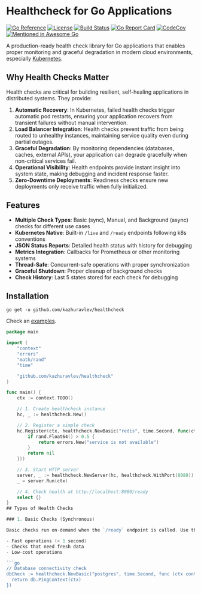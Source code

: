 # Healthcheck for Go Applications

[![Go Reference](https://pkg.go.dev/badge/github.com/kazhuravlev/healthcheck.svg)](https://pkg.go.dev/github.com/kazhuravlev/healthcheck)
[![License](https://img.shields.io/github/license/kazhuravlev/healthcheck?color=blue)](https://github.com/kazhuravlev/healthcheck/blob/master/LICENSE)
[![Build Status](https://github.com/kazhuravlev/healthcheck/actions/workflows/tests.yml/badge.svg)](https://github.com/kazhuravlev/healthcheck/actions/workflows/tests.yml)
[![Go Report Card](https://goreportcard.com/badge/github.com/kazhuravlev/healthcheck)](https://goreportcard.com/report/github.com/kazhuravlev/healthcheck)
[![CodeCov](https://codecov.io/gh/kazhuravlev/healthcheck/branch/master/graph/badge.svg?token=tNKcOjlxLo)](https://codecov.io/gh/kazhuravlev/healthcheck)
[![Mentioned in Awesome Go](https://awesome.re/mentioned-badge.svg)](https://github.com/avelino/awesome-go#utilities)

A production-ready health check library for Go applications that enables proper monitoring and graceful degradation in
modern cloud environments,
especially [Kubernetes](https://kubernetes.io/docs/tasks/configure-pod-container/configure-liveness-readiness-startup-probes/).

## Why Health Checks Matter

Health checks are critical for building resilient, self-healing applications in distributed systems. They provide:

1. **Automatic Recovery**: In Kubernetes, failed health checks trigger automatic pod restarts, ensuring your application
   recovers from transient failures without manual intervention.
2. **Load Balancer Integration**: Health checks prevent traffic from being routed to unhealthy instances, maintaining
   service quality even during partial outages.
3. **Graceful Degradation**: By monitoring dependencies (databases, caches, external APIs), your application can degrade
   gracefully when non-critical services fail.
4. **Operational Visibility**: Health endpoints provide instant insight into system state, making debugging and incident
   response faster.
5. **Zero-Downtime Deployments**: Readiness checks ensure new deployments only receive traffic when fully initialized.

## Features

- **Multiple Check Types**: Basic (sync), Manual, and Background (async) checks for different use cases
- **Kubernetes Native**: Built-in `/live` and `/ready` endpoints following k8s conventions
- **JSON Status Reports**: Detailed health status with history for debugging
- **Metrics Integration**: Callbacks for Prometheus or other monitoring systems
- **Thread-Safe**: Concurrent-safe operations with proper synchronization
- **Graceful Shutdown**: Proper cleanup of background checks
- **Check History**: Last 5 states stored for each check for debugging

## Installation

```shell
go get -u github.com/kazhuravlev/healthcheck
```

Check an [examples](./examples/example.go).

```go
package main

import (
	"context"
	"errors"
	"math/rand"
	"time"

	"github.com/kazhuravlev/healthcheck"
)

func main() {
	ctx := context.TODO()

	// 1. Create healthcheck instance
	hc, _ := healthcheck.New()

	// 2. Register a simple check
	hc.Register(ctx, healthcheck.NewBasic("redis", time.Second, func(ctx context.Context) error {
		if rand.Float64() > 0.5 {
			return errors.New("service is not available")
		}
		return nil
	}))

	// 3. Start HTTP server
	server, _ := healthcheck.NewServer(hc, healthcheck.WithPort(8080))
	_ = server.Run(ctx)

	// 4. Check health at http://localhost:8080/ready
	select {}
}
## Types of Health Checks

### 1. Basic Checks (Synchronous)

Basic checks run on-demand when the `/ready` endpoint is called. Use these for:

- Fast operations (< 1 second)
- Checks that need fresh data
- Low-cost operations

```go
// Database connectivity check
dbCheck := healthcheck.NewBasic("postgres", time.Second, func (ctx context.Context) error {
  return db.PingContext(ctx)
})
```


```
